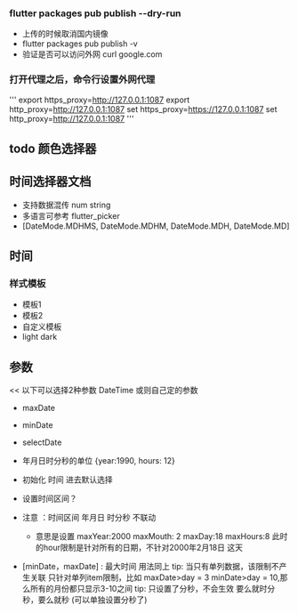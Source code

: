 

### flutter packages pub publish --dry-run

- 上传的时候取消国内镜像
- flutter packages pub publish -v 
- 验证是否可以访问外网 curl google.com

### 打开代理之后，命令行设置外网代理
'''
export https_proxy=http://127.0.0.1:1087
export http_proxy=http://127.0.0.1:1087
set https_proxy=https://127.0.0.1:1087
set http_proxy=http://127.0.0.1:1087
'''





## todo 颜色选择器



## 时间选择器文档
- 支持数据混传  num string
- 多语言可参考 flutter_picker
- [DateMode.MDHMS, DateMode.MDHM, DateMode.MDH, DateMode.MD]



## 时间 
### 样式模板
- 模板1
- 模板2 
- 自定义模板
- light dark

## 参数 
<< 以下可以选择2种参数 DateTime  或则自己定的参数
- maxDate
- minDate
- selectDate




- 年月日时分秒的单位 {year:1990, hours: 12}
- 初始化 时间  进去默认选择
- 设置时间区间？ 
- 注意 ：时间区间 年月日  时分秒 不联动
    - 意思是设置 maxYear:2000   maxMouth: 2  maxDay:18  maxHours:8  此时的hour限制是针对所有的日期，不针对2000年2月18日 这天
-   [minDate，maxDate] : 最大时间 用法同上
    tip: 当只有单列数据，该限制不产生关联 只针对单列item限制，比如 maxDate>day = 3  minDate>day = 10,那么所有的月份都只显示3-10之间
    tip: 只设置了分秒，不会生效 要么就时分秒，要么就秒   (可以单独设置分秒了)







